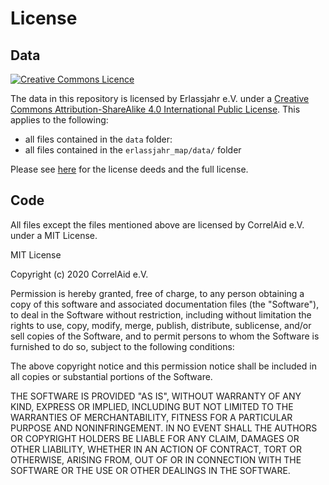 # License
## Data
<a rel="license" href="http://creativecommons.org/licenses/by-sa/4.0/"><img alt="Creative Commons Licence" style="border-width:0" src="https://i.creativecommons.org/l/by-sa/4.0/80x15.png" /></a>

The data in this repository is licensed by Erlassjahr e.V. under a [Creative Commons Attribution-ShareAlike 4.0 International Public License](https://creativecommons.org/licenses/by-sa/4.0/). 
This applies to the following:
- all files contained in the `data` folder: 
- all files contained in the `erlassjahr_map/data/` folder 

Please see [here](https://creativecommons.org/licenses/by-sa/4.0/) for the license deeds and the full license.

## Code
All files except the files mentioned above are licensed by CorrelAid e.V. under a MIT License. 

MIT License

Copyright (c) 2020 CorrelAid e.V.

Permission is hereby granted, free of charge, to any person obtaining a copy
of this software and associated documentation files (the "Software"), to deal
in the Software without restriction, including without limitation the rights
to use, copy, modify, merge, publish, distribute, sublicense, and/or sell
copies of the Software, and to permit persons to whom the Software is
furnished to do so, subject to the following conditions:

The above copyright notice and this permission notice shall be included in all
copies or substantial portions of the Software.

THE SOFTWARE IS PROVIDED "AS IS", WITHOUT WARRANTY OF ANY KIND, EXPRESS OR
IMPLIED, INCLUDING BUT NOT LIMITED TO THE WARRANTIES OF MERCHANTABILITY,
FITNESS FOR A PARTICULAR PURPOSE AND NONINFRINGEMENT. IN NO EVENT SHALL THE
AUTHORS OR COPYRIGHT HOLDERS BE LIABLE FOR ANY CLAIM, DAMAGES OR OTHER
LIABILITY, WHETHER IN AN ACTION OF CONTRACT, TORT OR OTHERWISE, ARISING FROM,
OUT OF OR IN CONNECTION WITH THE SOFTWARE OR THE USE OR OTHER DEALINGS IN THE
SOFTWARE.
